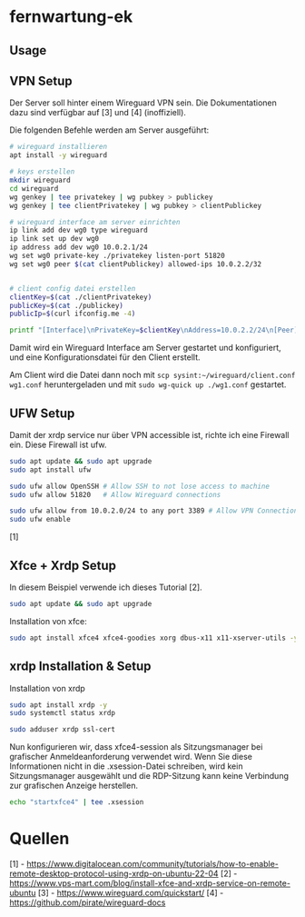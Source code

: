 # fernwartung-ek

## Usage


## VPN Setup

Der Server soll hinter einem Wireguard VPN sein. Die Dokumentationen dazu sind verfügbar auf [3] und [4] \(inoffiziell).

Die folgenden Befehle werden am Server ausgeführt:

```bash
# wireguard installieren
apt install -y wireguard

# keys erstellen
mkdir wireguard
cd wireguard
wg genkey | tee privatekey | wg pubkey > publickey
wg genkey | tee clientPrivatekey | wg pubkey > clientPublickey

# wireguard interface am server einrichten
ip link add dev wg0 type wireguard
ip link set up dev wg0
ip address add dev wg0 10.0.2.1/24
wg set wg0 private-key ./privatekey listen-port 51820
wg set wg0 peer $(cat clientPublickey) allowed-ips 10.0.2.2/32


# client config datei erstellen
clientKey=$(cat ./clientPrivatekey)
publicKey=$(cat ./publickey)
publicIp=$(curl ifconfig.me -4)

printf "[Interface]\nPrivateKey=$clientKey\nAddress=10.0.2.2/24\n[Peer]\nPublicKey=$publicKey\nAllowedIPs=10.0.2.1/32\nEndpoint=$publicIp:51820" > client.conf
```

Damit wird ein Wireguard Interface am Server gestartet und konfiguriert, und eine Konfigurationsdatei für den Client erstellt.

Am Client wird die Datei dann noch mit `scp sysint:~/wireguard/client.conf wg1.conf` heruntergeladen und mit `sudo wg-quick up ./wg1.conf`
gestartet.

## UFW Setup
 
Damit der xrdp service nur über VPN accessible ist, richte ich eine Firewall ein. Diese Firewall ist ufw.

```bash
sudo apt update && sudo apt upgrade
sudo apt install ufw
```

```bash
sudo ufw allow OpenSSH # Allow SSH to not lose access to machine
sudo ufw allow 51820   # Allow Wireguard connections

sudo ufw allow from 10.0.2.0/24 to any port 3389 # Allow VPN Connection
sudo ufw enable
```


[1]

## Xfce + Xrdp Setup
In diesem Beispiel verwende ich dieses Tutorial [2].

```bash
sudo apt update && sudo apt upgrade
```
Installation von xfce:

```bash
sudo apt install xfce4 xfce4-goodies xorg dbus-x11 x11-xserver-utils -y
```

## xrdp Installation & Setup
Installation von xrdp
```bash
sudo apt install xrdp -y
sudo systemctl status xrdp
```

```bash
sudo adduser xrdp ssl-cert
```

Nun konfigurieren wir, dass xfce4-session als Sitzungsmanager bei grafischer Anmeldeanforderung verwendet wird. Wenn Sie diese Informationen nicht in die .xsession-Datei schreiben, wird kein Sitzungsmanager ausgewählt und die RDP-Sitzung kann keine Verbindung zur grafischen Anzeige herstellen.

```bash
echo "startxfce4" | tee .xsession
```


# Quellen

[1] - https://www.digitalocean.com/community/tutorials/how-to-enable-remote-desktop-protocol-using-xrdp-on-ubuntu-22-04
[2] - https://www.vps-mart.com/blog/install-xfce-and-xrdp-service-on-remote-ubuntu
[3] - https://www.wireguard.com/quickstart/
[4] - https://github.com/pirate/wireguard-docs
